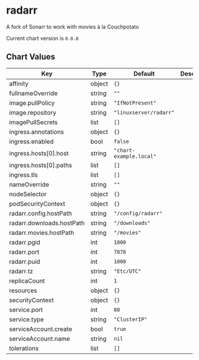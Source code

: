 radarr
======
A fork of Sonarr to work with movies à la Couchpotato

Current chart version is `0.0.0`





## Chart Values

| Key | Type | Default | Description |
|-----|------|---------|-------------|
| affinity | object | `{}` |  |
| fullnameOverride | string | `""` |  |
| image.pullPolicy | string | `"IfNotPresent"` |  |
| image.repository | string | `"linuxserver/radarr"` |  |
| imagePullSecrets | list | `[]` |  |
| ingress.annotations | object | `{}` |  |
| ingress.enabled | bool | `false` |  |
| ingress.hosts[0].host | string | `"chart-example.local"` |  |
| ingress.hosts[0].paths | list | `[]` |  |
| ingress.tls | list | `[]` |  |
| nameOverride | string | `""` |  |
| nodeSelector | object | `{}` |  |
| podSecurityContext | object | `{}` |  |
| radarr.config.hostPath | string | `"/config/radarr"` |  |
| radarr.downloads.hostPath | string | `"/downloads"` |  |
| radarr.movies.hostPath | string | `"/movies"` |  |
| radarr.pgid | int | `1000` |  |
| radarr.port | int | `7878` |  |
| radarr.puid | int | `1000` |  |
| radarr.tz | string | `"Etc/UTC"` |  |
| replicaCount | int | `1` |  |
| resources | object | `{}` |  |
| securityContext | object | `{}` |  |
| service.port | int | `80` |  |
| service.type | string | `"ClusterIP"` |  |
| serviceAccount.create | bool | `true` |  |
| serviceAccount.name | string | `nil` |  |
| tolerations | list | `[]` |  |
